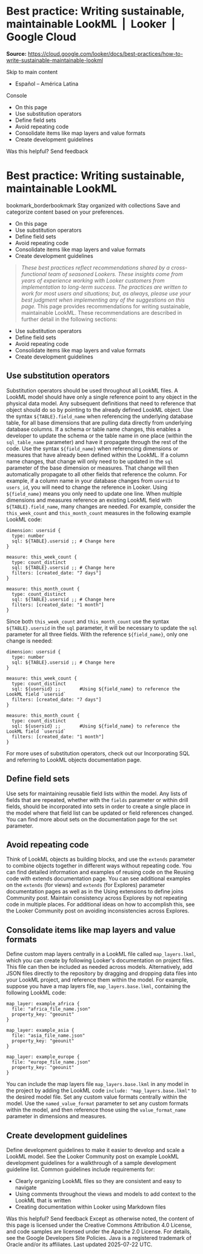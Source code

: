 # Best practice: Writing sustainable, maintainable LookML  |  Looker  |  Google Cloud

**Source:** https://cloud.google.com/looker/docs/best-practices/how-to-write-sustainable-maintainable-lookml

Skip to main content 
  * Español – América Latina

Console 


  * On this page
  * Use substitution operators
  * Define field sets
  * Avoid repeating code
  * Consolidate items like map layers and value formats
  * Create development guidelines




Was this helpful?
Send feedback 
#  Best practice: Writing sustainable, maintainable LookML
bookmark_borderbookmark Stay organized with collections  Save and categorize content based on your preferences.
  * On this page
  * Use substitution operators
  * Define field sets
  * Avoid repeating code
  * Consolidate items like map layers and value formats
  * Create development guidelines


> _These best practices reflect recommendations shared by a cross-functional team of seasoned Lookers. These insights come from years of experience working with Looker customers from implementation to long-term success. The practices are written to work for most users and situations; but, as always, please use your best judgment when implementing any of the suggestions on this page._
This page provides recommendations for writing sustainable, maintainable LookML. These recommendations are described in further detail in the following sections: 
  * Use substitution operators
  * Define field sets
  * Avoid repeating code
  * Consolidate items like map layers and value formats
  * Create development guidelines


## Use substitution operators
Substitution operators should be used throughout all LookML files. A LookML model should have only a single reference point to any object in the physical data model. Any subsequent definitions that need to reference that object should do so by pointing to the already defined LookML object. 
Use the syntax `${TABLE}.field_name` when referencing the underlying database table, for all base dimensions that are pulling data directly from underlying database columns. If a schema or table name changes, this enables a developer to update the schema or the table name in one place (within the `sql_table_name` parameter) and have it propagate through the rest of the code. 
Use the syntax `${field_name}` when referencing dimensions or measures that have already been defined within the LookML. If a column name changes, that change will only need to be updated in the `sql` parameter of the base dimension or measures. That change will then automatically propagate to all other fields that reference the column. For example, if a column name in your database changes from `usersid` to `users_id`, you will need to change the reference in Looker. Using `${field_name}` means you only need to update one line. 
When multiple dimensions and measures reference an existing LookML field with `${TABLE}.field_name`, many changes are needed. For example, consider the `this_week_count` and `this_month_count` measures in the following example LookML code: 
```
dimension: usersid {
  type: number
  sql: ${TABLE}.usersid ;; # Change here
}

measure: this_week_count {
  type: count_distinct
  sql: ${TABLE}.usersid ;; # Change here
  filters: [created_date: "7 days"]
}

measure: this_month_count {
  type: count_distinct
  sql: ${TABLE}.usersid ;; # Change here
  filters: [created_date: "1 month"]
}

```

Since both `this_week_count` and `this_month_count` use the syntax `${TABLE}.usersid` in the `sql` parameter, it will be necessary to update the `sql` parameter for all three fields. 
With the reference `${field_name}`, only one change is needed: 
```
dimension: usersid {
  type: number
  sql: ${TABLE}.usersid ;; # Change here
}

measure: this_week_count {
  type: count_distinct
  sql: ${usersid} ;;       #Using ${field_name} to reference the LookML field `usersid`
  filters: [created_date: "7 days"]
}

measure: this_month_count {
  type: count_distinct
  sql: ${usersid} ;;       #Using ${field_name} to reference the LookML field `usersid`
  filters: [created_date: "1 month"]
}

```

For more uses of substitution operators, check out our Incorporating SQL and referring to LookML objects documentation page. 
## Define field sets
Use sets for maintaining reusable field lists within the model. Any lists of fields that are repeated, whether with the `fields` parameter or within drill fields, should be incorporated into sets in order to create a single place in the model where that field list can be updated or field references changed. You can find more about sets on the documentation page for the `set` parameter. 
## Avoid repeating code
Think of LookML objects as building blocks, and use the `extends` parameter to combine objects together in different ways without repeating code. You can find detailed information and examples of reusing code on the Reusing code with extends documentation page. You can see additional examples on the `extends` (for views) and `extends` (for Explores) parameter documentation pages as well as in the Using extensions to define joins Community post. 
Maintain consistency across Explores by not repeating code in multiple places. For additional ideas on how to accomplish this, see the Looker Community post on avoiding inconsistencies across Explores. 
## Consolidate items like map layers and value formats
Define custom map layers centrally in a LookML file called `map_layers.lkml`, which you can create by following Looker's documentation on project files. This file can then be included as needed across models. Alternatively, add JSON files directly to the repository by dragging and dropping data files into your LookML project, and reference them within the model. 
For example, suppose you have a map layers file, `map_layers.base.lkml`, containing the following LookML code: 
```
map_layer: example_africa {
  file: "africa_file_name.json"
  property_key: "geounit"
}

map_layer: example_asia {
  file: "asia_file_name.json"
  property_key: "geounit"
}

map_layer: example_europe {
  file: "europe_file_name.json"
  property_key: "geounit"
}

```

You can include the map layers file `map_layers.base.lkml` in any model in the project by adding the LookML code `include: "map_layers.base.lkml"` to the desired model file. 
Set any custom value formats centrally within the model. Use the `named_value_format` parameter to set any custom formats within the model, and then reference those using the `value_format_name` parameter in dimensions and measures. 
## Create development guidelines
Define development guidelines to make it easier to develop and scale a LookML model. See the Looker Community post on example LookML development guidelines for a walkthrough of a sample development guideline list. Common guidelines include requirements for: 
  * Clearly organizing LookML files so they are consistent and easy to navigate
  * Using comments throughout the views and models to add context to the LookML that is written
  * Creating documentation within Looker using Markdown files


Was this helpful?
Send feedback 
Except as otherwise noted, the content of this page is licensed under the Creative Commons Attribution 4.0 License, and code samples are licensed under the Apache 2.0 License. For details, see the Google Developers Site Policies. Java is a registered trademark of Oracle and/or its affiliates.
Last updated 2025-07-22 UTC.



